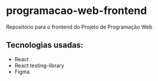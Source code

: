 # programacao-web-frontend
Repositório para o frontend do Projeto de Programação Web


## Tecnologias usadas:

- React
- React testing-library
- Figma
